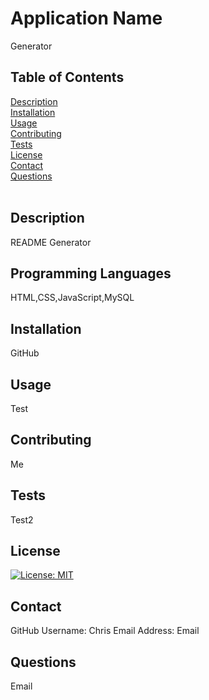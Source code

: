 
# Application Name
Generator
## Table of Contents
[Description](#description)
<br/>
[Installation](#installation)
<br/>
[Usage](#usage)
<br/>
[Contributing](#contributing)
<br/>
[Tests](#tests)
<br/>
[License](#license)
<br/>
[Contact](#github)
<br/>
[Questions](#questions)
<br/>
<br>
## Description 
README Generator
<br>
## Programming Languages
HTML,CSS,JavaScript,MySQL
<br>
## Installation
GitHub
## Usage
Test
## Contributing
Me
## Tests
Test2
## License
[![License: MIT](https://img.shields.io/badge/License-MIT-yellow.svg)](https://opensource.org/licenses/MIT)
## Contact
GitHub Username: Chris
Email Address: Email
## Questions
Email
